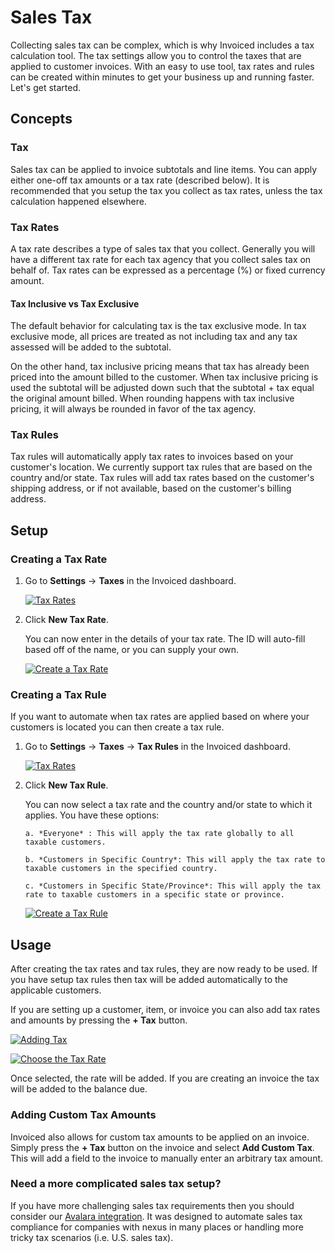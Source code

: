 # Sales Tax

Collecting sales tax can be complex, which is why Invoiced includes a tax calculation tool. The tax settings allow you to control the taxes that are applied to customer invoices. With an easy to use tool, tax rates and rules can be created within minutes to get your business up and running faster. Let's get started.

## Concepts

### Tax

Sales tax can be applied to invoice subtotals and line items. You can apply either one-off tax amounts or a tax rate (described below). It is recommended that you setup the tax you collect as tax rates, unless the tax calculation happened elsewhere.

### Tax Rates

A tax rate describes a type of sales tax that you collect. Generally you will have a different tax rate for each tax agency that you collect sales tax on behalf of. Tax rates can be expressed as a percentage (%) or fixed currency amount.

#### Tax Inclusive vs Tax Exclusive

The default behavior for calculating tax is the tax exclusive mode. In tax exclusive mode, all prices are treated as not including tax and any tax assessed will be added to the subtotal.

On the other hand, tax inclusive pricing means that tax has already been priced into the amount billed to the customer. When tax inclusive pricing is used the subtotal will be adjusted down such that the subtotal + tax equal the original amount billed. When rounding happens with tax inclusive pricing, it will always be rounded in favor of the tax agency.

### Tax Rules

Tax rules will automatically apply tax rates to invoices based on your customer's location. We currently support tax rules that are based on the country and/or state. Tax rules will add tax rates based on the customer's shipping address, or if not available, based on the customer's billing address.

## Setup

### Creating a Tax Rate 

1. Go to **Settings** &rarr; **Taxes** in the Invoiced dashboard.

   [![Tax Rates](../img/tax-rates.png)](../img/tax-rates.png)

2. Click **New Tax Rate**.

   You can now enter in the details of your tax rate. The ID will auto-fill based off of the name, or you can supply your own.

   [![Create a Tax Rate](../img/create-tax-rate.png)](../img/create-tax-rate.png)

### Creating a Tax Rule

If you want to automate when tax rates are applied based on where your customers is located you can then create a tax rule.

1. Go to **Settings** &rarr; **Taxes** &rarr; **Tax Rules** in the Invoiced dashboard.

   [![Tax Rates](../img/tax-rules.png)](../img/tax-rules.png)

2. Click **New Tax Rule**.

   You can now select a tax rate and the country and/or state to which it applies. You have these options:

       a. *Everyone* : This will apply the tax rate globally to all taxable customers.

       b. *Customers in Specific Country*: This will apply the tax rate to taxable customers in the specified country.

       c. *Customers in Specific State/Province*: This will apply the tax rate to taxable customers in a specific state or province.

   [![Create a Tax Rule](../img/create-tax-rule.png)](../img/create-tax-rule.png)

## Usage

After creating the tax rates and tax rules, they are now ready to be used. If you have setup tax rules then tax will be added automatically to the applicable customers.

If you are setting up a customer, item, or invoice you can also add tax rates and amounts by pressing the **+ Tax** button.

[![Adding Tax](../img/taxing.png)](../img/taxing.png)

[![Choose the Tax Rate](../img/choose-tax.png)](../img/choose-tax.png)

Once selected, the rate will be added. If you are creating an invoice the tax will be added to the balance due.

### Adding Custom Tax Amounts

Invoiced also allows for custom tax amounts to be applied on an invoice. Simply press the **+ Tax** button on the invoice and select **Add Custom Tax**. This will add a field to the invoice to manually enter an arbitrary tax amount.

### Need a more complicated sales tax setup?

If you have more challenging sales tax requirements then you should consider our [Avalara integration](/docs/integrations/avalara). It was designed to automate sales tax compliance for companies with nexus in many places or handling more tricky tax scenarios (i.e. U.S. sales tax).
